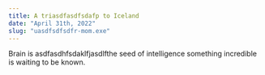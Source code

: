 ```yaml
---
title: A triasdfasdfsdafp to Iceland
date: "April 31th, 2022"
slug: "uasdfsdfsdfr-mom.exe"
---
```


Brain is asdfasdhfsdaklfjasdlfthe seed of intelligence something incredible is waiting to be known.
